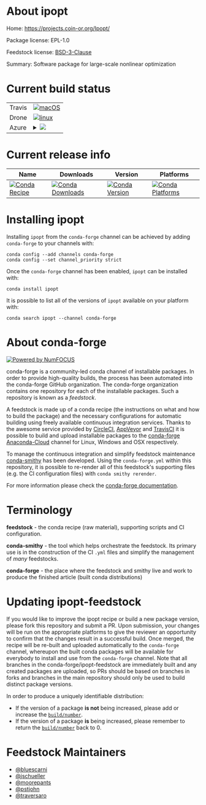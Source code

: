 About ipopt
===========

Home: https://projects.coin-or.org/Ipopt/

Package license: EPL-1.0

Feedstock license: [BSD-3-Clause](https://github.com/conda-forge/ipopt-feedstock/blob/master/LICENSE.txt)

Summary: Software package for large-scale nonlinear optimization

Current build status
====================


<table><tr>
    <td>Travis</td>
    <td>
      <a href="https://travis-ci.com/conda-forge/ipopt-feedstock">
        <img alt="macOS" src="https://img.shields.io/travis/com/conda-forge/ipopt-feedstock/master.svg?label=macOS">
      </a>
    </td>
  </tr><tr>
    <td>Drone</td>
    <td>
      <a href="https://cloud.drone.io/conda-forge/ipopt-feedstock">
        <img alt="linux" src="https://img.shields.io/drone/build/conda-forge/ipopt-feedstock/master.svg?label=Linux">
      </a>
    </td>
  </tr>
    
  <tr>
    <td>Azure</td>
    <td>
      <details>
        <summary>
          <a href="https://dev.azure.com/conda-forge/feedstock-builds/_build/latest?definitionId=5618&branchName=master">
            <img src="https://dev.azure.com/conda-forge/feedstock-builds/_apis/build/status/ipopt-feedstock?branchName=master">
          </a>
        </summary>
        <table>
          <thead><tr><th>Variant</th><th>Status</th></tr></thead>
          <tbody><tr>
              <td>linux_64</td>
              <td>
                <a href="https://dev.azure.com/conda-forge/feedstock-builds/_build/latest?definitionId=5618&branchName=master">
                  <img src="https://dev.azure.com/conda-forge/feedstock-builds/_apis/build/status/ipopt-feedstock?branchName=master&jobName=linux&configuration=linux_64_" alt="variant">
                </a>
              </td>
            </tr><tr>
              <td>linux_aarch64</td>
              <td>
                <a href="https://dev.azure.com/conda-forge/feedstock-builds/_build/latest?definitionId=5618&branchName=master">
                  <img src="https://dev.azure.com/conda-forge/feedstock-builds/_apis/build/status/ipopt-feedstock?branchName=master&jobName=linux&configuration=linux_aarch64_" alt="variant">
                </a>
              </td>
            </tr><tr>
              <td>linux_ppc64le</td>
              <td>
                <a href="https://dev.azure.com/conda-forge/feedstock-builds/_build/latest?definitionId=5618&branchName=master">
                  <img src="https://dev.azure.com/conda-forge/feedstock-builds/_apis/build/status/ipopt-feedstock?branchName=master&jobName=linux&configuration=linux_ppc64le_" alt="variant">
                </a>
              </td>
            </tr><tr>
              <td>osx_64</td>
              <td>
                <a href="https://dev.azure.com/conda-forge/feedstock-builds/_build/latest?definitionId=5618&branchName=master">
                  <img src="https://dev.azure.com/conda-forge/feedstock-builds/_apis/build/status/ipopt-feedstock?branchName=master&jobName=osx&configuration=osx_64_" alt="variant">
                </a>
              </td>
            </tr><tr>
              <td>osx_arm64</td>
              <td>
                <a href="https://dev.azure.com/conda-forge/feedstock-builds/_build/latest?definitionId=5618&branchName=master">
                  <img src="https://dev.azure.com/conda-forge/feedstock-builds/_apis/build/status/ipopt-feedstock?branchName=master&jobName=osx&configuration=osx_arm64_" alt="variant">
                </a>
              </td>
            </tr><tr>
              <td>win_64</td>
              <td>
                <a href="https://dev.azure.com/conda-forge/feedstock-builds/_build/latest?definitionId=5618&branchName=master">
                  <img src="https://dev.azure.com/conda-forge/feedstock-builds/_apis/build/status/ipopt-feedstock?branchName=master&jobName=win&configuration=win_64_" alt="variant">
                </a>
              </td>
            </tr>
          </tbody>
        </table>
      </details>
    </td>
  </tr>
</table>

Current release info
====================

| Name | Downloads | Version | Platforms |
| --- | --- | --- | --- |
| [![Conda Recipe](https://img.shields.io/badge/recipe-ipopt-green.svg)](https://anaconda.org/conda-forge/ipopt) | [![Conda Downloads](https://img.shields.io/conda/dn/conda-forge/ipopt.svg)](https://anaconda.org/conda-forge/ipopt) | [![Conda Version](https://img.shields.io/conda/vn/conda-forge/ipopt.svg)](https://anaconda.org/conda-forge/ipopt) | [![Conda Platforms](https://img.shields.io/conda/pn/conda-forge/ipopt.svg)](https://anaconda.org/conda-forge/ipopt) |

Installing ipopt
================

Installing `ipopt` from the `conda-forge` channel can be achieved by adding `conda-forge` to your channels with:

```
conda config --add channels conda-forge
conda config --set channel_priority strict
```

Once the `conda-forge` channel has been enabled, `ipopt` can be installed with:

```
conda install ipopt
```

It is possible to list all of the versions of `ipopt` available on your platform with:

```
conda search ipopt --channel conda-forge
```


About conda-forge
=================

[![Powered by NumFOCUS](https://img.shields.io/badge/powered%20by-NumFOCUS-orange.svg?style=flat&colorA=E1523D&colorB=007D8A)](http://numfocus.org)

conda-forge is a community-led conda channel of installable packages.
In order to provide high-quality builds, the process has been automated into the
conda-forge GitHub organization. The conda-forge organization contains one repository
for each of the installable packages. Such a repository is known as a *feedstock*.

A feedstock is made up of a conda recipe (the instructions on what and how to build
the package) and the necessary configurations for automatic building using freely
available continuous integration services. Thanks to the awesome service provided by
[CircleCI](https://circleci.com/), [AppVeyor](https://www.appveyor.com/)
and [TravisCI](https://travis-ci.com/) it is possible to build and upload installable
packages to the [conda-forge](https://anaconda.org/conda-forge)
[Anaconda-Cloud](https://anaconda.org/) channel for Linux, Windows and OSX respectively.

To manage the continuous integration and simplify feedstock maintenance
[conda-smithy](https://github.com/conda-forge/conda-smithy) has been developed.
Using the ``conda-forge.yml`` within this repository, it is possible to re-render all of
this feedstock's supporting files (e.g. the CI configuration files) with ``conda smithy rerender``.

For more information please check the [conda-forge documentation](https://conda-forge.org/docs/).

Terminology
===========

**feedstock** - the conda recipe (raw material), supporting scripts and CI configuration.

**conda-smithy** - the tool which helps orchestrate the feedstock.
                   Its primary use is in the construction of the CI ``.yml`` files
                   and simplify the management of *many* feedstocks.

**conda-forge** - the place where the feedstock and smithy live and work to
                  produce the finished article (built conda distributions)


Updating ipopt-feedstock
========================

If you would like to improve the ipopt recipe or build a new
package version, please fork this repository and submit a PR. Upon submission,
your changes will be run on the appropriate platforms to give the reviewer an
opportunity to confirm that the changes result in a successful build. Once
merged, the recipe will be re-built and uploaded automatically to the
`conda-forge` channel, whereupon the built conda packages will be available for
everybody to install and use from the `conda-forge` channel.
Note that all branches in the conda-forge/ipopt-feedstock are
immediately built and any created packages are uploaded, so PRs should be based
on branches in forks and branches in the main repository should only be used to
build distinct package versions.

In order to produce a uniquely identifiable distribution:
 * If the version of a package **is not** being increased, please add or increase
   the [``build/number``](https://docs.conda.io/projects/conda-build/en/latest/resources/define-metadata.html#build-number-and-string).
 * If the version of a package **is** being increased, please remember to return
   the [``build/number``](https://docs.conda.io/projects/conda-build/en/latest/resources/define-metadata.html#build-number-and-string)
   back to 0.

Feedstock Maintainers
=====================

* [@bluescarni](https://github.com/bluescarni/)
* [@jschueller](https://github.com/jschueller/)
* [@moorepants](https://github.com/moorepants/)
* [@pstjohn](https://github.com/pstjohn/)
* [@traversaro](https://github.com/traversaro/)

